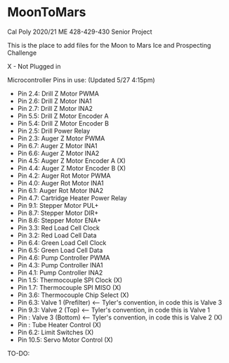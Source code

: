 # MoonToMars
Cal Poly 2020/21 ME 428-429-430 Senior Project

This is the place to add files for the Moon to Mars Ice and Prospecting Challenge


X - Not Plugged in

Microcontroller Pins in use: (Updated 5/27 4:15pm)
- Pin 2.4:  Drill Z Motor PWMA
- Pin 2.6:  Drill Z Motor INA1
- Pin 2.7:  Drill Z Motor INA2
- Pin 5.5:  Drill Z Motor Encoder A
- Pin 5.4:  Drill Z Motor Encoder B
- Pin 2.5:  Drill Power Relay
- Pin 2.3:  Auger Z Motor PWMA
- Pin 6.7:  Auger Z Motor INA1
- Pin 6.6:  Auger Z Motor INA2
- Pin 4.5:  Auger Z Motor Encoder A           (X)
- Pin 4.4:  Auger Z Motor Encoder B           (X)
- Pin 4.2:  Auger Rot Motor PWMA
- Pin 4.0:  Auger Rot Motor INA1
- Pin 6.1:  Auger Rot Motor INA2
- Pin 4.7:  Cartridge Heater Power Relay
- Pin 9.1:  Stepper Motor PUL+
- Pin 8.7:  Stepper Motor DIR+
- Pin 8.6:  Stepper Motor ENA+
- Pin 3.3:  Red Load Cell Clock
- Pin 3.2:  Red Load Cell Data
- Pin 6.4:  Green Load Cell Clock
- Pin 6.5:  Green Load Cell Data
- Pin 4.6:  Pump Controller PWMA
- Pin 4.3:  Pump Controller INA1
- Pin 4.1:  Pump Controller INA2
- Pin 1.5:  Thermocouple SPI Clock            (X)
- Pin 1.7:  Thermocouple SPI MISO             (X)
- Pin 3.6:  Thermocouple Chip Select          (X)
- Pin 6.3:  Valve 1 (Prefilter) <-- Tyler's convention, in code this is Valve 3
- Pin 9.3:  Valve 2 (Top) <-- Tyler's convention, in code this is Valve 1
- Pin :  Valve 3 (Bottom) <-- Tyler's convention, in code this is Valve 2     (X)
- Pin :  Tube Heater Control                  (X)
- Pin 6.2:  Limit Switches                    (X)
- Pin 10.5: Servo Motor Control               (X)

TO-DO:
